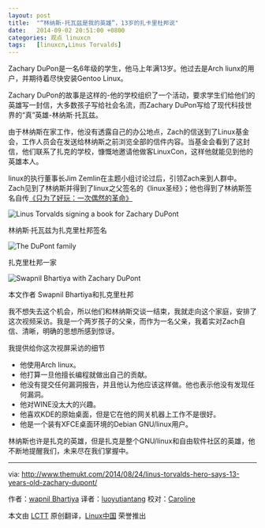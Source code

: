 ```yaml
---
layout: post
title:	"“林纳斯·托瓦兹是我的英雄”，13岁的扎卡里杜邦说"
date:	2014-09-02 20:51:00 +0800 
categories:	观点 linuxcn 
tags:	[linuxcn,Linus Torvalds]
---
```



Zachary DuPon是一名6年级的学生，他马上年满13岁。他过去是Arch liunx的用户，并期待着尽快安装Gentoo Linux。


Zachary DuPon的故事是这样的-他的学校组织了一个活动，要求学生们给他们的英雄写一封信，大多数孩子写给社会名流，而Zachary DuPon写给了现代科技世界的“真”英雄-林纳斯·托瓦兹。


由于林纳斯在家工作，他没有透露自己的办公地点，Zach的信送到了Linux基金会，工作人员会在发送给林纳斯之前浏览全部的信件内容。当基金会看到了这封信，他们联系了扎克的学校，慷慨地邀请他做客LinuxCon，这样他就能见到他的英雄本人。


linux的执行董事长Jim Zemlin在主题小组讨论过后，引领Zach来到人群中。Zach见到了林纳斯并得到了linux之父签名的《linux圣经》；他也得到了林纳斯签名自传[《只为了好玩：一次偶然的革命》](http://www.amazon.com/gp/product/0066620732/ref=as_li_tl?ie=UTF8&camp=1789&creative=9325&creativeASIN=0066620732&linkCode=as2&tag=muktware-20&linkId=HBKEBIFVZQC35GGK)


![Linus Torvalds signing a book for Zachary DuPont](/Asserts/Images//attachment/album/201409/02/205118az304zwawl0x4cea.jpg)


林纳斯·托瓦兹为扎克里杜邦签名


![The DuPont family](/Asserts/Images//attachment/album/201409/02/205119ogloe9eo1ag9l9hg.jpg)


扎克里杜邦一家


![Swapnil Bhartiya with Zachary DuPont](/Asserts/Images//attachment/album/201409/02/205120smjds739mh3cmhic.jpg)


本文作者 Swapnil Bhartiya和扎克里杜邦


我不想失去这个机会，所以他们和林纳斯交谈一结束，我就走向这个家庭，安排了这次视频采访。我是一个两岁孩子的父亲，而作为一名父亲，我着实对Zach自信、清晰，明确的思想所感到惊讶。


我提供给你这次视屏采访的细节


* 他使用Arch linux。
* 他打算一旦他擅长编程就做出自己的贡献。
* 他没有提交任何漏洞报告，并且他认为他应该这样做。他也表示他没有发现任何漏洞。
* 他对WINE没太大的兴趣。
* 他喜欢KDE的原始桌面，但是它在他的网关机器上工作不是很好。
* 他是一个装有XFCE桌面环境的Debian GNU/linux用户。


林纳斯也许是扎克的英雄，但是扎克是整个GNU/linux和自由软件社区的英雄，他不断地提醒我们，未来尽在我们掌握中。




---


via: <http://www.themukt.com/2014/08/24/linus-torvalds-hero-says-13-years-old-zachary-dupont/>


作者：[wapnil Bhartiya](http://www.themukt.com/author/swapnil_bhartiya/) 译者：[luoyutiantang](https://github.com/luoyutiantang) 校对：[Caroline](https://github.com/carolinewuyan)


本文由 [LCTT](https://github.com/LCTT/TranslateProject) 原创翻译，[Linux中国](http://linux.cn/) 荣誉推出
